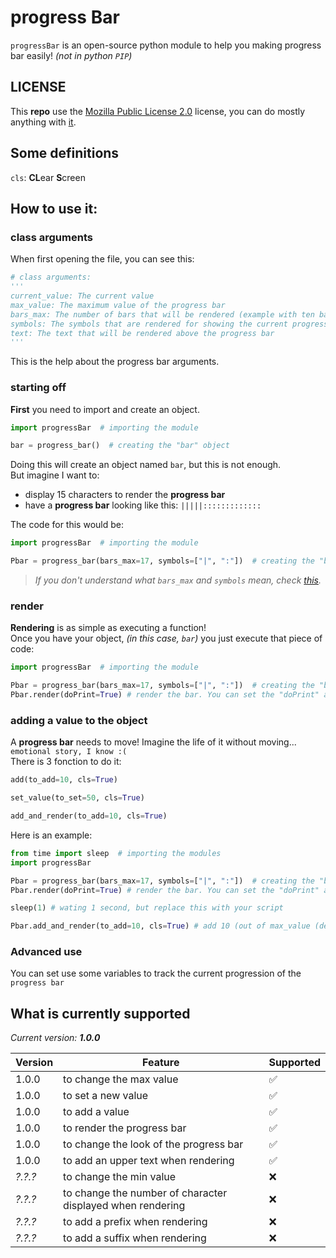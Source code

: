 # progress Bar
`progressBar` is an open-source python module to help you making progress bar easily! *(not in python `PIP`)*

## **LICENSE**
This **repo** use the [Mozilla Public License 2.0](https://choosealicense.com/licenses/mpl-2.0/#) license, you can do mostly anything with [it](https://github.com/Geming400/progressBar).

## Some definitions
`cls`: **CL**ear **S**creen

## How to use it:
### class arguments
When first opening the file, you can see this:
```py
# class arguments:
'''
current_value: The current value
max_value: The maximum value of the progress bar
bars_max: The number of bars that will be rendered (example with ten bars: ----------)
symbols: The symbols that are rendered for showing the current progress bar state (the first index is the full bar and the second is the empty bar)
text: The text that will be rendered above the progress bar
'''
```
This is the help about the progress bar arguments.

### starting off
**First** you need to import and create an object.
```py
import progressBar  # importing the module

bar = progress_bar()  # creating the "bar" object
```
Doing this will create an object named `bar`, but this is not enough.\
But imagine I want to:
- display 15 characters to render the **progress bar**
- have a **progress bar** looking like this: `|||||:::::::::::::`

The code for this would be:
```py
import progressBar  # importing the module

Pbar = progress_bar(bars_max=17, symbols=["|", ":"])  # creating the "bar" object
```
> *If you don't understand what `bars_max` and `symbols` mean, check [this](https://github.com/Geming400/progressBar/blob/main/README.md#how-to-use-it).*

### render
**Rendering** is as simple as executing a function!\
Once you have your object, *(in this case, `bar`)* you just execute that piece of code:
```py
import progressBar  # importing the module

Pbar = progress_bar(bars_max=17, symbols=["|", ":"])  # creating the "bar" object
Pbar.render(doPrint=True) # render the bar. You can set the "doPrint" argument to False to prevent the printing. (by default True)
```

### adding a value to the object
A **progress bar** needs to move! Imagine the life of it without moving... `emotional story, I know :(`\
There is 3 fonction to do it:
```py
add(to_add=10, cls=True)
```

```py
set_value(to_set=50, cls=True)
```

```py
add_and_render(to_add=10, cls=True)
```

Here is an example:
```py
from time import sleep  # importing the modules
import progressBar

Pbar = progress_bar(bars_max=17, symbols=["|", ":"])  # creating the "bar" object
Pbar.render(doPrint=True) # render the bar. You can set the "doPrint" argument to False to prevent the printing. (by default True)

sleep(1) # wating 1 second, but replace this with your script

Pbar.add_and_render(to_add=10, cls=True) # add 10 (out of max_value (default: 100)) the the progress bar and then render it
```

### Advanced use
You can set use some variables to track the current progression of the `progress bar`

## What is currently supported
*Current version: **1.0.0***

| Version | Feature                                                    | Supported          |
| ------- | ---------------------------------------------------------- |------------------- |
| 1.0.0   | to change the max value                                    | :white_check_mark: |
| 1.0.0   | to set a new value                                         | :white_check_mark: |
| 1.0.0   | to add a value                                             | :white_check_mark: |
| 1.0.0   | to render the progress bar                                 | :white_check_mark: |
| 1.0.0   | to change the look of the progress bar                     | :white_check_mark: |
| 1.0.0   | to add an upper text when rendering                        | :white_check_mark: |
| *?.?.?* | to change the min value                                    | :x:                 |
| *?.?.?* | to change the number of character displayed when rendering | :x:                 |
| *?.?.?* | to add a prefix when rendering                             | :x:                 |
| *?.?.?* | to add a suffix when rendering                             | :x:                 |
